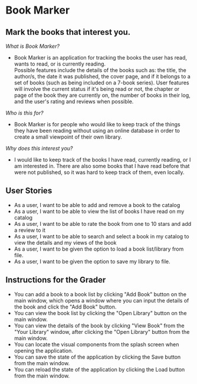 # Book Marker

## Mark the books that interest you.

*What is Book Marker?*
- Book Marker is an application for tracking the books the user has read, wants to read, or is currently reading.<br> 
Possible features include the details of the books such as: the title, the author/s, the date it was published,
the cover page, and if it belongs to a set of books (such as being included on a 7-book series). User features 
will involve the current status if it's being read or not, the chapter or page of the book they are currently on, 
the number of books in their log, and the user's rating and reviews when possible. <br>

*Who is this for?*
- Book Marker is for people who would like to keep track of the things they have been reading without using an
online database in order to create a small viewpoint of their own library.

*Why does this interest you?*
- I would like to keep track of the books I have read, currently reading, or I am interested in. There are also
some books that I have read before that were not published, so it was hard to keep track of them, even locally.

## User Stories
- As a user, I want to be able to add and remove a book to the catalog
- As a user, I want to be able to view the list of books I have read on my catalog
- As a user, I want to be able to rate the book from one to 10 stars and add a review to it
- As a user, I want to be able to search and select a book in my catalog to view the details and my views of the book
- As a user, I want to be given the option to load a book list/library from file.
- As a user, I want to be given the option to save my library to file.

## Instructions for the Grader
- You can add a book to a book list by clicking "Add Book" button on the main window, which opens a window where you 
can input the details of the book and click the "Add Book" button.
- You can view the book list by clicking the "Open Library" button on the main window.
- You can view the details of the book by clicking "View Book" from the "Your Library" window, after clicking the 
"Open Library" button from the main window.
- You can locate the visual components from the splash screen when opening the application.
- You can save the state of the application by clicking the Save button from the main window.
- You can reload the state of the application by clicking the Load button from the main window.

